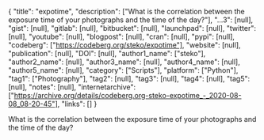 {
  "title": "expotime",
  "description": ["What is the correlation between the exposure time of your photographs and the time of the day?"],
  "...3": [null],
  "gist": [null],
  "gitlab": [null],
  "bitbucket": [null],
  "launchpad": [null],
  "twitter": [null],
  "youtube": [null],
  "blogpost": [null],
  "cran": [null],
  "pypi": [null],
  "codeberg": ["https://codeberg.org/steko/expotime"],
  "website": [null],
  "publication": [null],
  "DOI": [null],
  "author1_name": ["steko"],
  "author2_name": [null],
  "author3_name": [null],
  "author4_name": [null],
  "author5_name": [null],
  "category": ["Scripts"],
  "platform": ["Python"],
  "tag1": ["Photography"],
  "tag2": [null],
  "tag3": [null],
  "tag4": [null],
  "tag5": [null],
  "notes": [null],
  "internetarchive": ["https://archive.org/details/codeberg.org-steko-expotime_-_2020-08-08_08-20-45"],
  "links": []
}

<!-- Generated by csv2md.R – do not edit by hand -->

What is the correlation between the exposure time of your photographs and the time of the day?